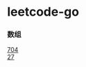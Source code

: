 # leetcode-go

### 数组
[704](https://github.com/ZX-shuai/leetcode-go/blob/main/src/%E6%95%B0%E7%BB%84/704)  
[27](https://github.com/ZX-shuai/leetcode-go/blob/main/src/%E6%95%B0%E7%BB%84/27.md)
